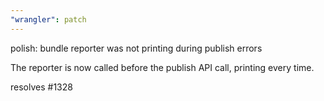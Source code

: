 ```yaml
---
"wrangler": patch
---
```


polish: bundle reporter was not printing during publish errors

The reporter is now called before the publish API call, printing every time.

resolves #1328
